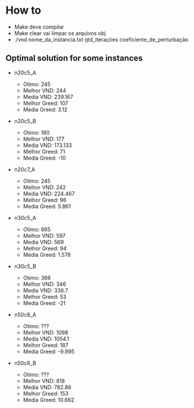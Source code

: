 # How to

- Make deve compilar
- Make clear vai limpar os arquivos obj
- ./vnd nome_da_instancia.txt qtd_iterações coeficiente_de_perturbação 

## Optimal solution for some instances

- n20c5_A
  - Otimo: 245
  - Melhor VND: 244
  - Media VND: 239.167
  - Melhor Greed: 107
  - Media Greed: 3.12

- n20c5_B
  - Otimo: 180
  - Melhor VND: 177
  - Media VND: 173.133
  - Melhor Greed: 71
  - Media Greed: -10

- n20c7_A
  - Otimo: 245
  - Melhor VND: 242
  - Media VND: 224.467
  - Melhor Greed: 96
  - Media Greed: 5.861

- n30c5_A
  - Otimo: 665
  - Melhor VND: 597
  - Media VND: 569
  - Melhor Greed: 94
  - Media Greed: 1.578

- n30c5_B
  - Otimo: 386
  - Melhor VND: 346
  - Media VND: 336.7
  - Melhor Greed: 53
  - Media Greed: -21

- n50c8_A
  - Otimo: ???
  - Melhor VND: 1098
  - Media VND: 1054.1
  - Melhor Greed: 187
  - Media Greed: -9.995

- n50c8_B
  - Otimo: ???
  - Melhor VND: 818
  - Media VND: 782.86
  - Melhor Greed: 153
  - Media Greed: 10.662
